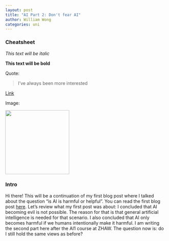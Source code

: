 ```yaml
---
layout: post
title: "AI Part 2: Don't fear AI"
author: William Wong
categories: uni
---
```

### Cheatsheet

*This text will be italic*

**This text will be bold**

Quote:
> I’ve always been more interested

[Link](http://github.com)

Image:

<img src="https://cdn.mos.cms.futurecdn.net/jbhpQZLoeWwNdmqsEq94Je-970-80.gif" width="200"/>

### Intro
Hi there! This will be a continuation of my first blog post where I talked about the question “is AI is harmful or helpful”. You can read the first blog post [here](https://liamya.github.io/).
Let’s review what my first post was about: I concluded that AI becoming evil is not possible. The reason for that is that general artificial intelligence is needed for that scenario. I also concluded that AI only becomes harmful if we humans intentionally make it harmful.
I am writing the second part here after the AI1 course at ZHAW. The question now is: do I still hold the same views as before?


